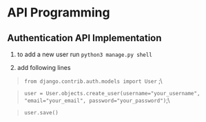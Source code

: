 # API Programming


## Authentication API Implementation

1. to add a new user run `python3 manage.py shell`

2. add following lines<br>

> `from django.contrib.auth.models import User` ;\ <br>

> `user = User.objects.create_user(username="your_username", "email="your_email", password="your_password")`;\ <br>

> `user.save()`
